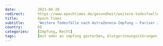 ```yaml
---
date:          2021-04-28
redirect:      https://www.epochtimes.de/gesundheit/weitere-todesfaelle-nach-astrazeneca-impfung-pariser-justiz-ermittelt-a3502455.html
title:         Epoch Times
subtitle:      'Weitere Todesfälle nach AstraZeneca-Impfung – Pariser Justiz ermittelt'
country:       DE
categories:    [Impfung, Recht]
tags:          [mit oder an impfung gestorben, blutgerinnungsstörungen, astrazeneca]
---
```

